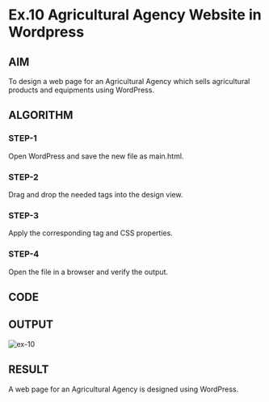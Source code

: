 # Ex.10 Agricultural Agency Website in Wordpress 
## AIM
  To design a web page for an Agricultural Agency which sells agricultural products and equipments using WordPress.

## ALGORITHM
### STEP-1
  Open WordPress and save the new file as main.html.

### STEP-2
  Drag and drop the needed tags into the design view.

### STEP-3
  Apply the corresponding tag and CSS properties.

### STEP-4
  Open the file in a browser and verify the output.
  
## CODE


## OUTPUT
![ex-10](https://github.com/Blessytheboral/EX10_Web-Design/assets/127816463/54405914-47e0-4872-93e2-9292581f3b38)



## RESULT
  A web page for an Agricultural Agency is designed using WordPress.
